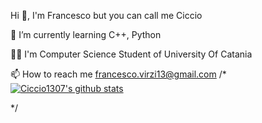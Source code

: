 Hi 👋, I'm Francesco but you can call me Ciccio


🌱 I’m currently learning C++, Python

👨‍💻 I'm Computer Science Student of University Of Catania 

📫 How to reach me francesco.virzi13@gmail.com
/*
[![Ciccio1307's github stats](https://github-readme-stats.vercel.app/api?username=ciccio1307&count_private=true&show_icons=true&theme=radical)](https://github.com/Ciccio1307)

*/
